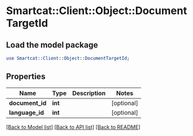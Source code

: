 # Smartcat::Client::Object::DocumentTargetId

## Load the model package
```perl
use Smartcat::Client::Object::DocumentTargetId;
```

## Properties
Name | Type | Description | Notes
------------ | ------------- | ------------- | -------------
**document_id** | **int** |  | [optional] 
**language_id** | **int** |  | [optional] 

[[Back to Model list]](../README.md#documentation-for-models) [[Back to API list]](../README.md#documentation-for-api-endpoints) [[Back to README]](../README.md)


